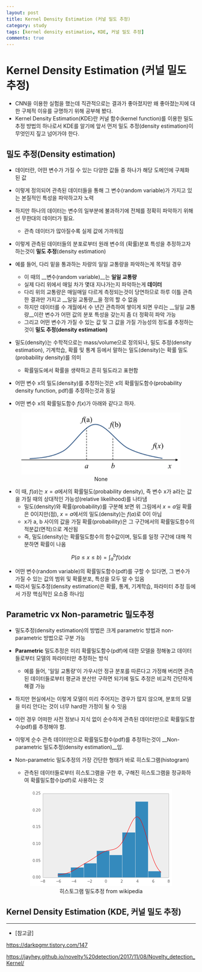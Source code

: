 ```yaml
---
layout: post
title: Kernel Density Estimation (커널 밀도 추정)
category: study
tags: [kernel density estimation, KDE, 커널 밀도 추정]
comments: true
---
```


# Kernel Density Estimation (커널 밀도 추정)

- CNN을 이용한 실험을 했는데 직관적으로는 결과가 좋아졌지만 왜 좋아졌는지에 대한 구체적 이유를 규명하기 위해 공부해 봤다.
- Kernel Density Estimation(KDE)란 커널 함수(kernel function)를 이용한 밀도추정 방법의 하나로서 KDE를 알기에 앞서 먼저 밀도 추정(density estimation)이 무엇인지 짚고 넘어가야 한다.

## 밀도 추정(Density estimation)
- 데이터란, 어떤 변수가 가질 수 있는 다양한 값들 중 하나가 해당 도메인에 구체화 된 값
- 이렇게 정의되어 관측된 데이터들을 통해 그 변수(random variable)가 가지고 있는 본질적인 특성을 파악하고자 노력

- 하지만 하나의 데이터는 변수의 일부분에 불과하기에 전체를 정확히 파악하기 위해선 무한대의 데이터가 필요.
  - 관측 데이터가 많아질수록 실제 값에 가까워짐
- 이렇게 관측된 데이터들의 분포로부터 원래 변수의 (확률)분포 특성을 추정하고자 하는것이 __밀도 추정__(density estimation)

- 예를 들어, 다리 밑을 통과하는 차량의 일일 교통량을 파악하는게 목적일 경우
  - 이 때의 __변수(random variable)__는 __일일 교통량__
  - 실제 다리 위에서 매일 차가 몇대 지나가는지 파악하는게 __데이터__
  - 다리 위의 교통량은 매일매일 다르게 측정되는것이 당연하므로 하루 이틀 관측한 결과만 가지고 __일일 교통량__을 정의 할 수 없음
  - 하지만 데이터를 수 개월에서 수 년간 관측하여 쌓이게 되면 우리는 __일일 교통량__이란 변수가 어떤 값의 분포 특성을 갖는지 좀 더 정확히 파악 가능
  - 그리고 어떤 변수가 가질 수 있는 값 및 그 값을 가질 가능성의 정도를 추정하는것이 __밀도 추정(density estimation)__

- 밀도(density)는 수학적으로는 mass/volume으로 정의되나, 밀도 추정(density estimation), 기계학습, 확률 및 통계 등에서 말하는 밀도(density)는 확률 밀도(probability density)를 의미
  - 확률밀도에서 확률을 생략하고 흔히 밀도라고 표현함

- 어떤 변수 x의 밀도(density)를 추정하는것은 x의 확률밀도함수(probability density function, pdf)를 추정하는것과 동일
- 어떤 변수 x의 확률밀도함수 $f(x)$가 아래와 같다고 하자.

<center>
<figure>
<img src="/assets/post_img/study/2019-02-03-KDE/fig1.png" alt="views">
<figcaption>None</figcaption>
</figure>
</center>

- 이 때, $f(a)$는 $x=a$에서의 확률밀도(probability density), 즉 변수 x가 a라는 값을 가질 때의 상대적인 가능성(relative likelihood)를 나타냄
  - 밀도(density)와 확률(probability)를 구분해 보면 위 그림에서 $x=a$일 확률은 0이지만(점), $x=a$에서의 밀도(density)는 $f(a)$로 0이 아님
  - x가 a, b 사이의 값을 가질 확률(probability)은 그 구간에서의 확률밀도함수의 적분값(면적)으로 계산됨
  - 즉, 밀도(density)는 확률밀도함수의 함수값이며, 밀도를 일정 구간에 대해 적분하면 확률이 나옴

$$P(a\leq x\leq b)=\int^{b}_{a}f(x) dx$$

- 어떤 변수(random variable)의 확률밀도함수(pdf)를 구할 수 있다면, 그 변수가 가질 수 있는 값의 범위 및 확률분포, 특성을 모두 알 수 있음
- 따라서 밀도추정(density estimation)은 확률, 통계, 기계학습, 파라미터 추정 등에서 가장 핵심적인 요소중 하나임

## Parametric vx Non-parametric 밀도추정
- 밀도추정(density estimation)의 방법은 크게 parametric 방법과 non-parametric 방법으로 구분 가능

- __Parametric__ 밀도추정은 미리 확률밀도함수(pdf)에 대한 모델을 정해놓고 데이터들로부터 모델의 파라미터만 추정하는 방식
  - 예를 들어, '일일 교통량'이 가우시안 정규 분포를 따른다고 가정해 버리면 관측된 데이터들로부터 평균과 분산만 구하면 되기에 밀도 추정은 비교적 간단하게 해결 가능
- 하지만 현실에서는 이렇게 모델이 미리 주어지는 경우가 많지 않으며, 분포의 모델을 미리 안다는 것이 너무 hard한 가정이 될 수 잇음
- 이런 경우 어떠한 사전 정보나 지식 없이 순수하게 관측된 데이터만으로 확률밀도함수(pdf)를 추정해야 함.
- 이렇게 순수 관측 데이터만으로 확률밀도함수(pdf)를 추정하는것이 __Non-parametric 밀도추정(density estimation)__임.

- Non-parametric 밀도추정의 가장 간단한 형태가 바로 히스토그램(histogram)
  - 관측된 데이터들로부터 히스토그램을 구한 후, 구해진 히스토그램을 정규화하여 확률밀도함수(pdf)로 사용하는 것
  
<center>
<figure>
<img src="/assets/post_img/study/2019-02-03-KDE/fig2.png" alt="views">
<figcaption>히스토그램 밀도추정 from wikipedia</figcaption>
</figure>
</center>

## Kernel Density Estimation (KDE, 커널 밀도 추정)
  

---

- [참고글]

https://darkpgmr.tistory.com/147

https://jayhey.github.io/novelty%20detection/2017/11/08/Novelty_detection_Kernel/
